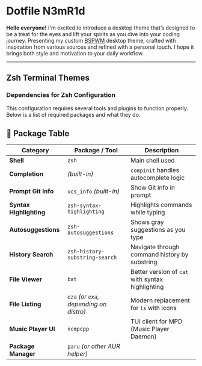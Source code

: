 # Dotfile N3mR1d

**Hello everyone!**
I'm excited to introduce a desktop theme that’s designed to be a treat for the eyes and lift your spirits as you dive into your coding journey.
Presenting my custom [BSPWM](https://github.com/baskerville/bspwm) desktop theme, crafted with inspiration from various sources and refined with a personal touch. I hope it brings both style and motivation to your daily workflow.

---

## Zsh Terminal Themes 

###  Dependencies for Zsh Configuration

This configuration requires several tools and plugins to function properly. Below is a list of required packages and what they do.

## 🔧 Package Table

| Category             | Package / Tool                            | Description                                                              |
|----------------------|-------------------------------------------|--------------------------------------------------------------------------|
| **Shell**            | `zsh`                                     | Main shell used                                                          |
| **Completion**       | *(built-in)*                              | `compinit` handles autocomplete logic                                    |
| **Prompt Git Info**  | `vcs_info` *(built-in)*                   | Show Git info in prompt                                                  |
| **Syntax Highlighting** | `zsh-syntax-highlighting`             | Highlights commands while typing                                         |
| **Autosuggestions**  | `zsh-autosuggestions`                     | Shows gray suggestions as you type                                       |
| **History Search**   | `zsh-history-substring-search`            | Navigate through command history by substring                           |
| **File Viewer**      | `bat`                                     | Better version of `cat` with syntax highlighting                        |
| **File Listing**     | `eza` *(or `exa`, depending on distro)*   | Modern replacement for `ls` with icons                                   |
| **Music Player UI**  | `ncmpcpp`                                 | TUI client for MPD (Music Player Daemon)                                 |
| **Package Manager**  | `paru` *(or other AUR helper)*
